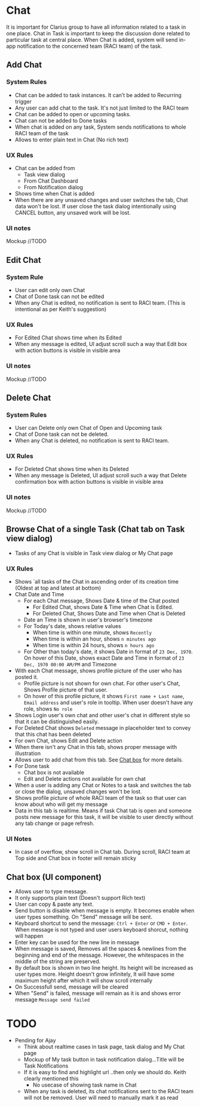 # Chat

It is important for Clarius group to have all information related to a task in one place. Chat in Task is important to keep the discussion done related to particular task at central place. When Chat is added, system will send in-app notification to the concerned team (RACI team) of the task.

## Add Chat

### System Rules

- Chat can be added to task instances. It can’t be added to Recurring trigger
- Any user can add chat to the task. It's not just limited to the RACI team
- Chat can be added to open or upcoming tasks. 
- Chat can not be added to Done tasks 
- When chat is added on any task, System sends notifications to whole RACI team of the task 
- Allows to enter plain text in Chat (No rich text)

### UX Rules

- Chat can be added from
  - Task view dialog
  - From Chat Dashboard
  - From Notification dialog
- Shows time when Chat is added
- When there are any unsaved changes and user switches the tab, Chat data won't be lost. If user close the task dialog intentionally using CANCEL button, any unsaved work will be lost.

### UI notes

Mockup //TODO


## Edit Chat

### System Rule

- User can edit only own Chat
- Chat of Done task can not be edited
- When any Chat is edited, no notification is sent to RACI team. (This is intentional as per Keith's suggestion)

### UX Rules
- For Edited Chat shows time when its Edited
- When any message is edited, UI adjust scroll such a way that Edit box with action buttons is visible in visible area

### UI notes

Mockup //TODO

## Delete Chat

### System Rules

- User can Delete only own Chat of Open and Upcoming task
- Chat of Done task can not be deleted.
- When any Chat is deleted, no notification is sent to RACI team. 

### UX Rules
- For Deleted Chat shows time when its Deleted
- When any message is Deleted, UI adjust scroll such a way that Delete confirmation box with action buttons is visible in visible area

### UI notes

Mockup //TODO

## Browse Chat of a single Task (Chat tab on Task view dialog)

- Tasks of any Chat is visible in Task view dialog or My Chat page

### UX Rules

- Shows `all tasks of the Chat in ascending order of its creation time (Oldest at top and latest at bottom)
- Chat Date and Time
  - For each Chat message, Shows Date & time of the Chat posted  
    - For Edited Chat, shows Date & Time when Chat is Edited. 
    - For Deleted Chat, Shows Date and Time when Chat is Deleted
  - Date an Time is shown in user's browser's timezone
  - For Today's date, shows relative values
    - When time is within one minute, shows `Recently`
    - When time is within an hour, shows `n minutes ago`
    - When time is within 24 hours, shows `n hours ago`
  - For Other than today's date, it shows Date in format of `23 Dec, 1970`. On hover of this Date, shows exact Date and Time in format of `23 Dec, 1970 00:00 AM/PM` and Timezone
- With each Chat message, shows profile picture of the user who has posted it.
  - Profile picture is not shown for own chat. For other user's Chat, Shows Profile picture of that user.
  - On hover of this profile picture, it shows `First name + Last name`, `Email address` and user's role in tooltip. When user doesn't have any role, shows `No role`
- Shows Login user's own chat and other user's chat in different style so that it can be distinguished easily. 
- For Deleted Chat shows `Deleted` message in placeholder text to convey that this chat has been deleted
- For own Chat, shows Edit and Delete action
- When there isn't any Chat in this tab, shows proper message with illustration
- Allows user to add chat from this tab. See [Chat box](./chat.md#chat-box) for more details.
- For Done task
  - Chat box is not available
  - Edit and Delete actions not available for own chat
- When a user is adding any Chat or Notes to a task and switches the tab or close the dialog, unsaved changes won't be lost.
- Shows profile picture of whole RACI team of the task so that user can know about who will get my message
- Data in this tab is realtime. Means if task Chat tab is open and someone posts new message for this task, it will be visible to user directly without any tab change or page refresh. 

### UI Notes

- In case of overflow, show scroll in Chat tab. During scroll, RACI team at Top side and Chat box in footer will remain sticky

## Chat box (UI component)

- Allows user to type message. 
- It only supports plain text (Doesn't support Rich text)
- User can copy & paste any text.
- Send button is disable when message is empty. It becomes enable when user types something. On "Send" message will be sent.
- Keyboard shortcut to send the message: `Ctrl + Enter` or `CMD + Enter`. When message is not typed and user users keyboard shorcut, nothing will happen
- Enter key can be used for the new line in message
- When message is saved, Removes all the spaces & newlines from the beginning and end of the message. However, the whitespaces in the middle of the string are preserved.
- By default box is shown in two line height. Its height will be increased as user types more. Height doesn't grow infinitely, It will have some maximum height after which it will show scroll internally
- On Successfull send, message will be cleared
- When "Send" is failed, message will remain as it is and shows error message `Message send failed`



# TODO

- Pending for Ajay
  - Think about realtime cases in task page, task dialog and My Chat page
  - Mockup of My task button in task notification dialog...Title will be Task Notifications
  - If it is easy to find and highlight url ..then only we should do. Keith clearly mentioned this
    - No usecase of showing task name in Chat
  - When any task is deleted, its chat notifications sent to the RACI team will not be removed. User will need to manually mark it as read